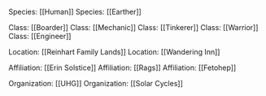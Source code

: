 Species: [[Human]]
Species: [[Earther]]

Class: [[Boarder]]
Class: [[Mechanic]]
Class: [[Tinkerer]]
Class: [[Warrior]]
Class: [[Engineer]]

Location: [[Reinhart Family Lands]]
Location: [[Wandering Inn]]

Affiliation: [[Erin Solstice]]
Affiliation: [[Rags]]
Affiliation: [[Fetohep]]

Organization: [[UHG]]
Organization:  [[Solar Cycles]]

